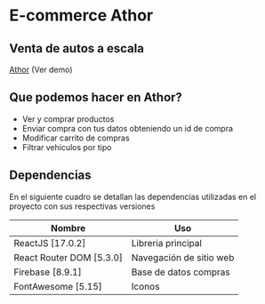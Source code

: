 # E-commerce Athor
## Venta de autos a escala

[Athor](https://serene-goldstine-58bf84.netlify.app/) (Ver demo)

## Que podemos hacer en Athor?

- Ver y comprar productos
- Enviar compra con tus datos obteniendo un id de compra
- Modificar carrito de compras
- Filtrar vehiculos por tipo

## Dependencias

En el siguiente cuadro se detallan las dependencias utilizadas en el proyecto con sus respectivas versiones

| Nombre | Uso |
| ------ | ------ |
| ReactJS [17.0.2] | Libreria principal |
| React Router DOM [5.3.0] | Navegación de sitio web|
| Firebase [8.9.1] | Base de datos compras |
| FontAwesome [5.15] | Iconos |
